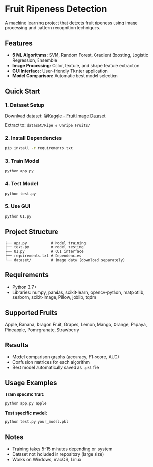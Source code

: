 # Fruit Ripeness Detection

A machine learning project that detects fruit ripeness using image processing and pattern recognition techniques.

## Features

- **5 ML Algorithms:** SVM, Random Forest, Gradient Boosting, Logistic Regression, Ensemble
- **Image Processing:** Color, texture, and shape feature extraction
- **GUI Interface:** User-friendly Tkinter application
- **Model Comparison:** Automatic best model selection

## Quick Start

### 1. Dataset Setup
Download dataset: [@Kaggle - Fruit Image Dataset](https://www.kaggle.com/datasets/mdsagorahmed/fruit-image-dataset-22-classes)

Extract to: `dataset/Ripe & Unripe Fruits/`

### 2. Install Dependencies
```bash
pip install -r requirements.txt
```

### 3. Train Model
```bash
python app.py
```

### 4. Test Model
```bash
python test.py
```

### 5. Use GUI
```bash
python UI.py
```

## Project Structure
```
├── app.py           # Model training
├── test.py          # Model testing  
├── UI.py            # GUI interface
├── requirements.txt # Dependencies
└── dataset/         # Image data (download separately)
```

## Requirements
- Python 3.7+
- Libraries: numpy, pandas, scikit-learn, opencv-python, matplotlib, seaborn, scikit-image, Pillow, joblib, tqdm

## Supported Fruits
Apple, Banana, Dragon Fruit, Grapes, Lemon, Mango, Orange, Papaya, Pineapple, Pomegranate, Strawberry

## Results
- Model comparison graphs (accuracy, F1-score, AUC)
- Confusion matrices for each algorithm
- Best model automatically saved as `.pkl` file

## Usage Examples

**Train specific fruit:**
```bash
python app.py apple
```

**Test specific model:**
```bash
python test.py your_model.pkl
```

## Notes
- Training takes 5-15 minutes depending on system
- Dataset not included in repository (large size)
- Works on Windows, macOS, Linux 